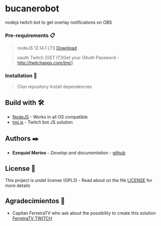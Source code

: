 # bucanerobot
nodejs twitch bot to get overlay notifications on OBS

### Pre-requirements 📋
> nodeJS 12.14.1 LTS [Download](https://nodejs.org/es/download/)

> oauth Twitch [GET IT](Get your OAuth Password - http://twitchapps.com/tmi/)

### Installation 🔧
> Clon repository
> Install dependencies

## Build with 🛠️

* [NodeJS](https://www.nodejs.org) - Works in all OS compatible
* [tmi.js](http://www.tmijs.com) - Twitch bot JS solution

## Authors ✒️

* **Ezequiel Merino** - *Develop and documentation* - [github](https://github.com/merinocabreraezequiel)

## License 📄

This project is undel license (GPL3) - Read about on the file [LICENSE](LICENSE) for more details

## Agradecimientos 🎁

* Capitan FerreiraTV who ask about the possibility to create this solution [FerreiraTV TWITCH](https://www.twitch.tv/ferreiratv)


